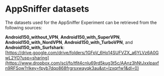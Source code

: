 # AppSniffer datasets

The datasets used for the AppSniffer Experiment can be retrieved from the following sources:

**Android150_without_VPN**, **Android150_with_SuperVPN**, **Android150_with_NordVPN**, **Android150_with_TurboVPN**, and **Android150_with_Surfshark**:
[https://drive.google.com/drive/folders/1GFpV_6Ho14SUFVZX_a6YLVz6A0GwL2YO?usp=sharing](https://www.dropbox.com/scl/fo/tfit4cnlu69rd5kug3t5c/AAnz3hNtJxxlpaxfn9RFSow?rlkey=fpyb7dqo868frgrsxwayqk3au&st=lzxqrfw1&dl=0)
